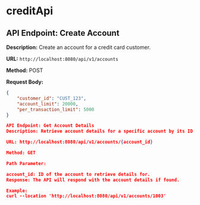 # creditApi
## API Endpoint: Create Account

**Description:** Create an account for a credit card customer.

**URL:** `http://localhost:8080/api/v1/accounts`

**Method:** POST

**Request Body:**
```json
{
    "customer_id": "CUST_123",
    "account_limit": 20000,
    "per_transaction_limit": 5000
}

API Endpoint: Get Account Details
Description: Retrieve account details for a specific account by its ID.

URL: http://localhost:8080/api/v1/accounts/{account_id}

Method: GET

Path Parameter:

account_id: ID of the account to retrieve details for.
Response: The API will respond with the account details if found.

Example:
curl --location 'http://localhost:8080/api/v1/accounts/1003'
